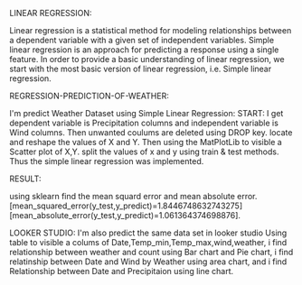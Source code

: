 LINEAR REGRESSION:

Linear regression is a statistical method for modeling relationships between a dependent variable with a given set of independent variables. Simple linear regression is an approach for predicting a response using a single feature. In order to provide a basic understanding of linear regression, we start with the most basic version of linear regression, i.e. Simple linear regression.

REGRESSION-PREDICTION-OF-WEATHER:

I'm predict Weather Dataset using Simple Linear Regression: START: I get dependent variable is Precipitation columns and independent variable is Wind columns. Then unwanted coulums are deleted using DROP key. locate and reshape the values of X and Y. Then using the MatPlotLib to visible a Scatter plot of X,Y. split the values of x and y using train & test methods. Thus the simple linear regression was implemented.

RESULT:

using sklearn find the mean squard error and mean absolute error. [mean_squared_error(y_test,y_predict)=1.8446748632743275] [mean_absolute_error(y_test,y_predict)=1.061364374698876].

LOOKER STUDIO: I'm also predict the same data set in looker studio Using table to visible a colums of Date,Temp_min,Temp_max,wind,weather, i find relationship between weather and count using Bar chart and Pie chart, i find relatinship between Date and Wind by Weather using area chart, and i find Relationship between Date and Precipitaion using line chart.

